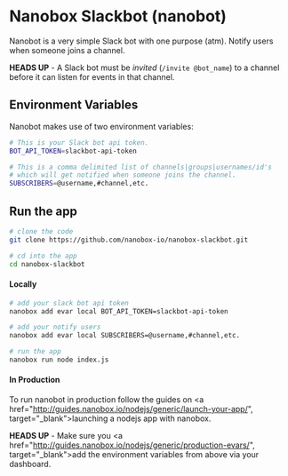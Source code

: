 # Nanobox Slackbot (nanobot)

Nanobot is a very simple Slack bot with one purpose (atm). Notify users when someone joins a channel.

**HEADS UP** - A Slack bot must be *invited* (`/invite @bot_name`) to a channel before it can listen for events in that channel.

## Environment Variables

Nanobot makes use of two environment variables:

```bash
# This is your Slack bot api token.
BOT_API_TOKEN=slackbot-api-token

# This is a comma delimited list of channels|groups|usernames/id's
# which will get notified when someone joins the channel.
SUBSCRIBERS=@username,#channel,etc.
```

## Run the app

```bash
# clone the code
git clone https://github.com/nanobox-io/nanobox-slackbot.git

# cd into the app
cd nanobox-slackbot
```

#### Locally

```bash
# add your slack bot api token
nanobox add evar local BOT_API_TOKEN=slackbot-api-token

# add your notify users
nanobox add evar local SUBSCRIBERS=@username,#channel,etc.

# run the app
nanobox run node index.js
```

#### In Production

To run nanobot in production follow the guides on <a href="http://guides.nanobox.io/nodejs/generic/launch-your-app/", target="\_blank">launching a nodejs app with nanobox</a>.

**HEADS UP** - Make sure you <a href="http://guides.nanobox.io/nodejs/generic/production-evars/", target="\_blank">add the environment variables</a> from above via your dashboard.
